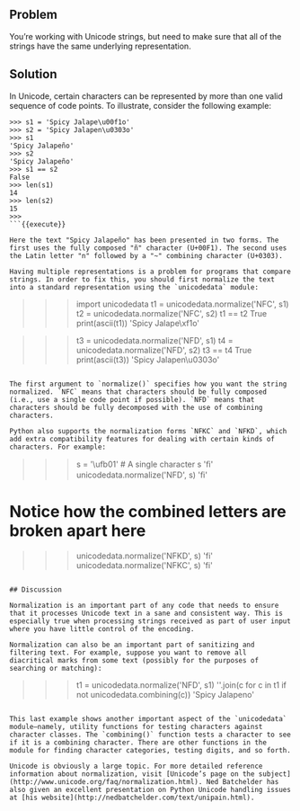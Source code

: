 ## Problem

You’re working with Unicode strings, but need to make sure that all of the strings have the same underlying representation.

## Solution

In Unicode, certain characters can be represented by more than one valid sequence of code points. To illustrate, consider the following example:

```
>>> s1 = 'Spicy Jalape\u00f1o'
>>> s2 = 'Spicy Jalapen\u0303o'
>>> s1
'Spicy Jalapeño'
>>> s2
'Spicy Jalapeño'
>>> s1 == s2
False
>>> len(s1)
14
>>> len(s2)
15
>>>
```{{execute}}

Here the text "Spicy Jalapeño" has been presented in two forms. The first uses the fully composed "ñ" character (U+00F1). The second uses the Latin letter "n" followed by a "~" combining character (U+0303).

Having multiple representations is a problem for programs that compare strings. In order to fix this, you should first normalize the text into a standard representation using the `unicodedata` module:

```
>>> import unicodedata
>>> t1 = unicodedata.normalize('NFC', s1)
>>> t2 = unicodedata.normalize('NFC', s2)
>>> t1 == t2
True
>>> print(ascii(t1))
'Spicy Jalape\xf1o'

>>> t3 = unicodedata.normalize('NFD', s1)
>>> t4 = unicodedata.normalize('NFD', s2)
>>> t3 == t4
True
>>> print(ascii(t3))
'Spicy Jalapen\u0303o'
>>>
```{{execute}}

The first argument to `normalize()` specifies how you want the string normalized. `NFC` means that characters should be fully composed (i.e., use a single code point if possible). `NFD` means that characters should be fully decomposed with the use of combining characters.

Python also supports the normalization forms `NFKC` and `NFKD`, which add extra compatibility features for dealing with certain kinds of characters. For example:

```
>>> s = '\ufb01'   # A single character
>>> s
'ﬁ'
>>> unicodedata.normalize('NFD', s)
'ﬁ'

# Notice how the combined letters are broken apart here
>>> unicodedata.normalize('NFKD', s)
'fi'
>>> unicodedata.normalize('NFKC', s)
'fi'
>>>
```{{execute}}

## Discussion

Normalization is an important part of any code that needs to ensure that it processes Unicode text in a sane and consistent way. This is especially true when processing strings received as part of user input where you have little control of the encoding.

Normalization can also be an important part of sanitizing and filtering text. For example, suppose you want to remove all diacritical marks from some text (possibly for the purposes of searching or matching):

```
>>> t1 = unicodedata.normalize('NFD', s1)
>>> ''.join(c for c in t1 if not unicodedata.combining(c))
'Spicy Jalapeno'
>>>
```{{execute}}

This last example shows another important aspect of the `unicodedata` module—​namely, utility functions for testing characters against character classes. The `combining()` function tests a character to see if it is a combining character. There are other functions in the module for finding character categories, testing digits, and so forth.

Unicode is obviously a large topic. For more detailed reference information about normalization, visit [Unicode’s page on the subject](http://www.unicode.org/faq/normalization.html). Ned Batchelder has also given an excellent presentation on Python Unicode handling issues at [his website](http://nedbatchelder.com/text/unipain.html).